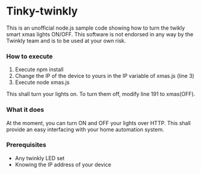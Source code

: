 # Tinky-twinkly
This is an unofficial node.js sample code showing how to turn the twikly smart xmas lights ON/OFF.
This software is not endorsed in any way by the Twinkly team and is to be used at your own risk.

### How to execute
1. Execute npm install
2. Change the IP of the device to yours in the IP variable of xmas.js (line 3)
3. Execute node xmas.js

This shall turn your lights on.
To turn them off, modify line 191 to xmas(OFF).

### What it does
At the moment, you can turn ON and OFF your lights over HTTP. This shall provide an easy interfacing with your home automation system. 

### Prerequisites

- Any twinkly LED set
- Knowing the IP address of your device


